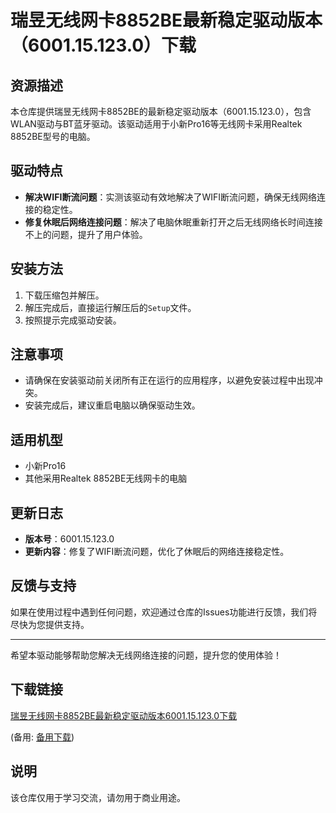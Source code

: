 # 瑞昱无线网卡8852BE最新稳定驱动版本（6001.15.123.0）下载

## 资源描述

本仓库提供瑞昱无线网卡8852BE的最新稳定驱动版本（6001.15.123.0），包含WLAN驱动与BT蓝牙驱动。该驱动适用于小新Pro16等无线网卡采用Realtek 8852BE型号的电脑。

## 驱动特点

- **解决WIFI断流问题**：实测该驱动有效地解决了WIFI断流问题，确保无线网络连接的稳定性。
- **修复休眠后网络连接问题**：解决了电脑休眠重新打开之后无线网络长时间连接不上的问题，提升了用户体验。

## 安装方法

1. 下载压缩包并解压。
2. 解压完成后，直接运行解压后的`Setup`文件。
3. 按照提示完成驱动安装。

## 注意事项

- 请确保在安装驱动前关闭所有正在运行的应用程序，以避免安装过程中出现冲突。
- 安装完成后，建议重启电脑以确保驱动生效。

## 适用机型

- 小新Pro16
- 其他采用Realtek 8852BE无线网卡的电脑

## 更新日志

- **版本号**：6001.15.123.0
- **更新内容**：修复了WIFI断流问题，优化了休眠后的网络连接稳定性。

## 反馈与支持

如果在使用过程中遇到任何问题，欢迎通过仓库的Issues功能进行反馈，我们将尽快为您提供支持。

---

希望本驱动能够帮助您解决无线网络连接的问题，提升您的使用体验！

## 下载链接
[瑞昱无线网卡8852BE最新稳定驱动版本6001.15.123.0下载](https://pan.quark.cn/s/23faf916a670) 

(备用: [备用下载](https://pan.baidu.com/s/1xXkg0aIaqFNFsl0DL1pn8A?pwd=1234))

## 说明

该仓库仅用于学习交流，请勿用于商业用途。
